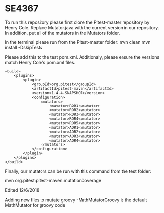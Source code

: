 # SE4367

To run this repository please first clone the Pitest-master repository by Henry Cole. Replace Mutator.java with the current version in our repository. In addition, put all of the mutators in the Mutators folder.

In the terminal please run from the Pitest-master folder:
mvn clean
mvn install -DskipTests

Please add this to the test pom.xml. Additionaly, please ensure the versions match Henry Cole's pom.xml files.

    <build>
        <plugins>
            <plugin>
                <groupId>org.pitest</groupId>
                <artifactId>pitest-maven</artifactId>
                <version>1.4.4-SNAPSHOT</version>
                <configuration>
                    <mutators>
                        <mutator>ROR1</mutator>
                        <mutator>ROR2</mutator>
                        <mutator>ROR3</mutator>
                        <mutator>ROR4</mutator>
                        <mutator>ROR5</mutator>
                        <mutator>AOR1</mutator>
                        <mutator>AOR2</mutator>
                        <mutator>AOR3</mutator>
                        <mutator>AOR4</mutator>
                    </mutators>
                </configuration>
            </plugin>
        </plugins>
    </build>

Finally, our mutators can be run with this command from the test folder:

mvn org.pitest:pitest-maven:mutationCoverage

Edited 12/6/2018

Adding new files to mutate groovy
-MathMutatorGroovy is the default MathMutator for groovy code

